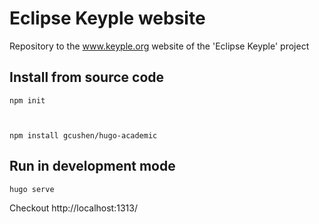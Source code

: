 # Eclipse Keyple website  
Repository to the www.keyple.org website of the 'Eclipse Keyple' project

## Install from source code
<code>npm init

npm install gcushen/hugo-academic
</code>

## Run in development mode
<code>hugo serve</code>

Checkout http://localhost:1313/